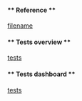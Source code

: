 <!-- tabs:start -->
#### ** Reference **

[filename](globals.md ':include')
 
#### ** Tests overview **

[tests](tests.html ':include :type=iframe width=100% height=100%')

#### ** Tests dashboard **

[tests](tests_dashboard.html ':include :type=iframe width=100% height=100%')



<!-- tabs:end -->